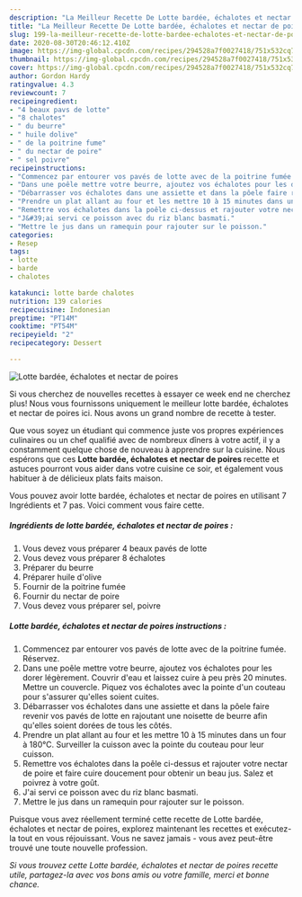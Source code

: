 ```yaml
---
description: "La Meilleur Recette De Lotte bardée, échalotes et nectar de poires"
title: "La Meilleur Recette De Lotte bardée, échalotes et nectar de poires"
slug: 199-la-meilleur-recette-de-lotte-bardee-echalotes-et-nectar-de-poires
date: 2020-08-30T20:46:12.410Z
image: https://img-global.cpcdn.com/recipes/294528a7f0027418/751x532cq70/lotte-bardee-echalotes-et-nectar-de-poires-photo-principale-de-la-recette.jpg
thumbnail: https://img-global.cpcdn.com/recipes/294528a7f0027418/751x532cq70/lotte-bardee-echalotes-et-nectar-de-poires-photo-principale-de-la-recette.jpg
cover: https://img-global.cpcdn.com/recipes/294528a7f0027418/751x532cq70/lotte-bardee-echalotes-et-nectar-de-poires-photo-principale-de-la-recette.jpg
author: Gordon Hardy
ratingvalue: 4.3
reviewcount: 7
recipeingredient:
- "4 beaux pavs de lotte"
- "8 chalotes"
- " du beurre"
- " huile dolive"
- " de la poitrine fume"
- " du nectar de poire"
- " sel poivre"
recipeinstructions:
- "Commencez par entourer vos pavés de lotte avec de la poitrine fumée. Réservez."
- "Dans une poêle mettre votre beurre, ajoutez vos échalotes pour les dorer légèrement. Couvrir d&#39;eau et laissez cuire à peu près 20 minutes. Mettre un couvercle. Piquez vos échalotes avec la pointe d&#39;un couteau pour s&#39;assurer qu&#39;elles soient cuites."
- "Débarrasser vos échalotes dans une assiette et dans la pôele faire revenir vos pavés de lotte en rajoutant une noisette de beurre afin qu&#39;elles soient dorées de tous les côtés."
- "Prendre un plat allant au four et les mettre 10 à 15 minutes dans un four à 180°C. Surveiller la cuisson avec la pointe du couteau pour leur cuisson."
- "Remettre vos échalotes dans la poêle ci-dessus et rajouter votre nectar de poire et faire cuire doucement pour obtenir un beau jus. Salez et poivrez à votre goût."
- "J&#39;ai servi ce poisson avec du riz blanc basmati."
- "Mettre le jus dans un ramequin pour rajouter sur le poisson."
categories:
- Resep
tags:
- lotte
- barde
- chalotes

katakunci: lotte barde chalotes 
nutrition: 139 calories
recipecuisine: Indonesian
preptime: "PT14M"
cooktime: "PT54M"
recipeyield: "2"
recipecategory: Dessert

---
```



![Lotte bardée, échalotes et nectar de poires](https://img-global.cpcdn.com/recipes/294528a7f0027418/751x532cq70/lotte-bardee-echalotes-et-nectar-de-poires-photo-principale-de-la-recette.jpg)

Si vous cherchez de nouvelles recettes à essayer ce week end ne cherchez plus! Nous vous fournissons uniquement le meilleur lotte bardée, échalotes et nectar de poires ici. Nous avons un grand nombre de recette à tester.

Que vous soyez un étudiant qui commence juste vos propres expériences culinaires ou un chef qualifié avec de nombreux dîners à votre actif, il y a constamment quelque chose de nouveau à apprendre sur la cuisine. Nous espérons que ces <strong> Lotte bardée, échalotes et nectar de poires </strong> recette et astuces pourront vous aider dans votre cuisine ce soir, et également vous habituer à de délicieux plats faits maison.

<!--inarticleads1-->

Vous pouvez avoir lotte bardée, échalotes et nectar de poires en utilisant 7 Ingrédients et 7 pas. Voici comment vous faire cette.

##### Ingrédients de lotte bardée, échalotes et nectar de poires :

1. Vous devez vous préparer 4 beaux pavés de lotte
1. Vous devez vous préparer 8 échalotes
1. Préparer  du beurre
1. Préparer  huile d&#39;olive
1. Fournir  de la poitrine fumée
1. Fournir  du nectar de poire
1. Vous devez vous préparer  sel, poivre




<!--inarticleads2-->

##### Lotte bardée, échalotes et nectar de poires instructions :

1. Commencez par entourer vos pavés de lotte avec de la poitrine fumée. Réservez.
1. Dans une poêle mettre votre beurre, ajoutez vos échalotes pour les dorer légèrement. Couvrir d&#39;eau et laissez cuire à peu près 20 minutes. Mettre un couvercle. Piquez vos échalotes avec la pointe d&#39;un couteau pour s&#39;assurer qu&#39;elles soient cuites.
1. Débarrasser vos échalotes dans une assiette et dans la pôele faire revenir vos pavés de lotte en rajoutant une noisette de beurre afin qu&#39;elles soient dorées de tous les côtés.
1. Prendre un plat allant au four et les mettre 10 à 15 minutes dans un four à 180°C. Surveiller la cuisson avec la pointe du couteau pour leur cuisson.
1. Remettre vos échalotes dans la poêle ci-dessus et rajouter votre nectar de poire et faire cuire doucement pour obtenir un beau jus. Salez et poivrez à votre goût.
1. J&#39;ai servi ce poisson avec du riz blanc basmati.
1. Mettre le jus dans un ramequin pour rajouter sur le poisson.




<!--inarticleads1-->

<p>
Puisque vous avez réellement terminé cette recette de Lotte bardée, échalotes et nectar de poires, explorez maintenant les recettes et exécutez-la tout en vous réjouissant. Vous ne savez jamais - vous avez peut-être trouvé une toute nouvelle profession.
</p>

<p>
<i>Si vous trouvez cette Lotte bardée, échalotes et nectar de poires recette utile, partagez-la avec vos bons amis ou votre famille, merci et bonne chance.</i>
</p>
